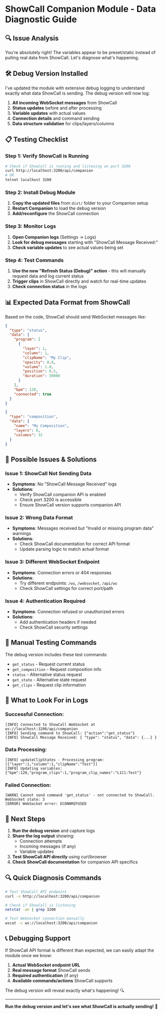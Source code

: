 # ShowCall Companion Module - Data Diagnostic Guide

## 🔍 **Issue Analysis**

You're absolutely right! The variables appear to be preset/static instead of pulling real data from ShowCall. Let's diagnose what's happening.

## 🛠️ **Debug Version Installed**

I've updated the module with extensive debug logging to understand exactly what data ShowCall is sending. The debug version will now log:

1. **All incoming WebSocket messages** from ShowCall
2. **Status updates** before and after processing
3. **Variable updates** with actual values
4. **Connection details** and command sending
5. **Data structure validation** for clips/layers/columns

## 📋 **Testing Checklist**

### **Step 1: Verify ShowCall is Running**
```bash
# Check if ShowCall is running and listening on port 3200
curl http://localhost:3200/api/companion
# OR
telnet localhost 3200
```

### **Step 2: Install Debug Module**
1. **Copy the updated files** from `dist/` folder to your Companion setup
2. **Restart Companion** to load the debug version
3. **Add/reconfigure** the ShowCall connection

### **Step 3: Monitor Logs**
1. **Open Companion logs** (Settings → Logs)
2. **Look for debug messages** starting with "ShowCall Message Received:"
3. **Check variable updates** to see actual values being set

### **Step 4: Test Commands**
1. **Use the new "Refresh Status (Debug)" action** - this will manually request data and log current status
2. **Trigger clips** in ShowCall directly and watch for real-time updates
3. **Check connection status** in the logs

## 📊 **Expected Data Format from ShowCall**

Based on the code, ShowCall should send WebSocket messages like:

```json
{
  "type": "status",
  "data": {
    "program": [
      {
        "layer": 1,
        "column": 1,
        "clipName": "My Clip",
        "opacity": 0.8,
        "volume": 1.0,
        "position": 0.5,
        "duration": 30000
      }
    ],
    "bpm": 120,
    "connected": true
  }
}
```

```json
{
  "type": "composition",
  "data": {
    "name": "My Composition",
    "layers": 8,
    "columns": 32
  }
}
```

## 🔧 **Possible Issues & Solutions**

### **Issue 1: ShowCall Not Sending Data**
- **Symptoms**: No "ShowCall Message Received" logs
- **Solutions**: 
  - Verify ShowCall companion API is enabled
  - Check port 3200 is accessible
  - Ensure ShowCall version supports companion API

### **Issue 2: Wrong Data Format**
- **Symptoms**: Messages received but "Invalid or missing program data" warnings
- **Solutions**: 
  - Check ShowCall documentation for correct API format
  - Update parsing logic to match actual format

### **Issue 3: Different WebSocket Endpoint**
- **Symptoms**: Connection errors or 404 responses
- **Solutions**: 
  - Try different endpoints: `/ws`, `/websocket`, `/api/ws`
  - Check ShowCall settings for correct port/path

### **Issue 4: Authentication Required**
- **Symptoms**: Connection refused or unauthorized errors
- **Solutions**: 
  - Add authentication headers if needed
  - Check ShowCall security settings

## 🧪 **Manual Testing Commands**

The debug version includes these test commands:
- `get_status` - Request current status
- `get_composition` - Request composition info
- `status` - Alternative status request
- `get_state` - Alternative state request  
- `get_clips` - Request clip information

## 📝 **What to Look For in Logs**

### **Successful Connection:**
```
[INFO] Connected to ShowCall WebSocket at ws://localhost:3200/api/companion
[INFO] Sending command to ShowCall: {"action":"get_status"}
[INFO] ShowCall Message Received: { "type": "status", "data": {...} }
```

### **Data Processing:**
```
[INFO] updateClipStates - Processing program: [{"layer":1,"column":1,"clipName":"Test"}]
[INFO] Updating variables: {"bpm":120,"program_clips":1,"program_clip_names":"L1C1:Test"}
```

### **Failed Connection:**
```
[WARN] Cannot send command 'get_status' - not connected to ShowCall. WebSocket state: 3
[ERROR] WebSocket error: ECONNREFUSED
```

## 🎯 **Next Steps**

1. **Run the debug version** and capture logs
2. **Share the log output** showing:
   - Connection attempts
   - Incoming messages (if any)
   - Variable updates
3. **Test ShowCall API directly** using curl/browser
4. **Check ShowCall documentation** for companion API specifics

## 🔍 **Quick Diagnosis Commands**

```bash
# Test ShowCall API endpoint
curl -v http://localhost:3200/api/companion

# Check if ShowCall is listening
netstat -an | grep 3200

# Test WebSocket connection manually
wscat -c ws://localhost:3200/api/companion
```

## 📞 **Debugging Support**

If ShowCall API format is different than expected, we can easily adapt the module once we know:

1. **Actual WebSocket endpoint URL**
2. **Real message format** ShowCall sends
3. **Required authentication** (if any)
4. **Available commands/actions** ShowCall supports

The debug version will reveal exactly what's happening! 🔍

---

**Run the debug version and let's see what ShowCall is actually sending!** 🚀